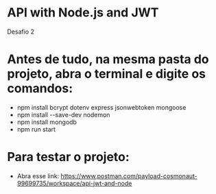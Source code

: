# API with Node.js and JWT
Desafio 2

# Antes de tudo, na mesma pasta do projeto, abra o terminal e digite os comandos:
+ npm install bcrypt dotenv express jsonwebtoken mongoose
+ npm install --save-dev nodemon
+ npm install mongodb
+ npm run start

# Para testar o projeto:
+ Abra esse link: https://www.postman.com/payload-cosmonaut-99699735/workspace/api-jwt-and-node
